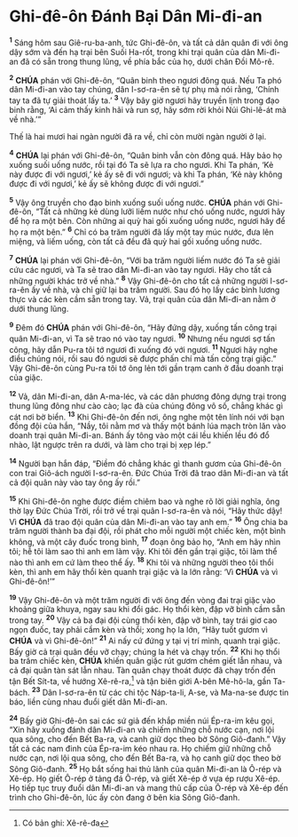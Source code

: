 # Ghi-đê-ôn Đánh Bại Dân Mi-đi-an
<sup><b>1</b></sup> Sáng hôm sau Giê-ru-ba-anh, tức Ghi-đê-ôn, và tất cả dân quân đi với ông dậy sớm và đến hạ trại bên Suối Ha-rốt, trong khi trại quân của dân Mi-đi-an đã có sẵn trong thung lũng, về phía bắc của họ, dưới chân Đồi Mô-rê.

<sup><b>2</b></sup> **CHÚA** phán với Ghi-đê-ôn, “Quân binh theo ngươi đông quá. Nếu Ta phó dân Mi-đi-an vào tay chúng, dân I-sơ-ra-ên sẽ tự phụ mà nói rằng, ‘Chính tay ta đã tự giải thoát lấy ta.’ <sup><b>3</b></sup> Vậy bây giờ ngươi hãy truyền lịnh trong đạo binh rằng, ‘Ai cảm thấy kinh hãi và run sợ, hãy sớm rời khỏi Núi Ghi-lê-át mà về nhà.’”

Thế là hai mươi hai ngàn người đã ra về, chỉ còn mười ngàn người ở lại.

<sup><b>4</b></sup> **CHÚA** lại phán với Ghi-đê-ôn, “Quân binh vẫn còn đông quá. Hãy bảo họ xuống suối uống nước, rồi tại đó Ta sẽ lựa ra cho ngươi. Khi Ta phán, ‘Kẻ này được đi với ngươi,’ kẻ ấy sẽ đi với ngươi; và khi Ta phán, ‘Kẻ này không được đi với ngươi,’ kẻ ấy sẽ không được đi với ngươi.”

<sup><b>5</b></sup> Vậy ông truyền cho đạo binh xuống suối uống nước. **CHÚA** phán với Ghi-đê-ôn, “Tất cả những kẻ dùng lưỡi liếm nước như chó uống nước, ngươi hãy để họ ra một bên. Còn những ai quỳ hai gối xuống uống nước, ngươi hãy để họ ra một bên.” <sup><b>6</b></sup> Chỉ có ba trăm người đã lấy một tay múc nước, đưa lên miệng, và liếm uống, còn tất cả đều đã quỳ hai gối xuống uống nước.

<sup><b>7</b></sup> **CHÚA** lại phán với Ghi-đê-ôn, “Với ba trăm người liếm nước đó Ta sẽ giải cứu các ngươi, và Ta sẽ trao dân Mi-đi-an vào tay ngươi. Hãy cho tất cả những người khác trở về nhà.” <sup><b>8</b></sup> Vậy Ghi-đê-ôn cho tất cả những người I-sơ-ra-ên ấy về nhà, và chỉ giữ lại ba trăm người. Sau đó họ lấy các bình lương thực và các kèn cầm sẵn trong tay. Vả, trại quân của dân Mi-đi-an nằm ở dưới thung lũng.

<sup><b>9</b></sup> Đêm đó **CHÚA** phán với Ghi-đê-ôn, “Hãy đứng dậy, xuống tấn công trại quân Mi-đi-an, vì Ta sẽ trao nó vào tay ngươi. <sup><b>10</b></sup> Nhưng nếu ngươi sợ tấn công, hãy dẫn Pu-ra tôi tớ ngươi đi xuống đó với ngươi. <sup><b>11</b></sup> Ngươi hãy nghe điều chúng nói, rồi sau đó ngươi sẽ được phấn chí mà tấn công trại giặc.” Vậy Ghi-đê-ôn cùng Pu-ra tôi tớ ông lẻn tới gần trạm canh ở đầu doanh trại của giặc.

<sup><b>12</b></sup> Vả, dân Mi-đi-an, dân A-ma-léc, và các dân phương đông dựng trại trong thung lũng đông như cào cào; lạc đà của chúng đông vô số, chẳng khác gì cát nơi bờ biển. <sup><b>13</b></sup> Khi Ghi-đê-ôn đến nơi, ông nghe một tên lính nói với bạn đồng đội của hắn, “Nầy, tôi nằm mơ và thấy một bánh lúa mạch tròn lăn vào doanh trại quân Mi-đi-an. Bánh ấy tông vào một cái lều khiến lều đó đổ nhào, lật ngược trên ra dưới, và làm cho trại bị xẹp lép.”

<sup><b>14</b></sup> Người bạn hắn đáp, “Điềm đó chẳng khác gì thanh gươm của Ghi-đê-ôn con trai Giô-ách người I-sơ-ra-ên. Đức Chúa Trời đã trao dân Mi-đi-an và tất cả đội quân này vào tay ông ấy rồi.”

<sup><b>15</b></sup> Khi Ghi-đê-ôn nghe được điềm chiêm bao và nghe rõ lời giải nghĩa, ông thờ lạy Đức Chúa Trời, rồi trở về trại quân I-sơ-ra-ên và nói, “Hãy thức dậy! Vì **CHÚA** đã trao đội quân của dân Mi-đi-an vào tay anh em.” <sup><b>16</b></sup> Ông chia ba trăm người thành ba đại đội, rồi phát cho mỗi người một chiếc kèn, một bình không, và một cây đuốc trong bình, <sup><b>17</b></sup> đoạn ông bảo họ, “Anh em hãy nhìn tôi; hễ tôi làm sao thì anh em làm vậy. Khi tôi đến gần trại giặc, tôi làm thể nào thì anh em cứ làm theo thể ấy. <sup><b>18</b></sup> Khi tôi và những người theo tôi thổi kèn, thì anh em hãy thổi kèn quanh trại giặc và la lớn rằng: ‘Vì **CHÚA** và vì Ghi-đê-ôn!’”

<sup><b>19</b></sup> Vậy Ghi-đê-ôn và một trăm người đi với ông đến vòng đai trại giặc vào khoảng giữa khuya, ngay sau khi đổi gác. Họ thổi kèn, đập vỡ bình cầm sẵn trong tay. <sup><b>20</b></sup> Vậy cả ba đại đội cùng thổi kèn, đập vỡ bình, tay trái giơ cao ngọn đuốc, tay phải cầm kèn và thổi; xong họ la lớn, “Hãy tuốt gươm vì **CHÚA** và vì Ghi-đê-ôn!” <sup><b>21</b></sup> Ai nấy cứ đứng y tại vị trí mình, quanh trại giặc. Bấy giờ cả trại quân đều vỡ chạy; chúng la hét và chạy trốn. <sup><b>22</b></sup> Khi họ thổi ba trăm chiếc kèn, **CHÚA** khiến quân giặc rút gươm chém giết lẫn nhau, và cả đại quân tàn sát lẫn nhau. Tàn quân chạy thoát được đã chạy trốn đến tận Bết Sít-ta, về hướng Xê-rê-ra,[^1-ee5d05f7-a8e4-4ef3-8828-93c20cedeebd] và tận biên giới A-bên Mê-hô-la, gần Ta-bách. <sup><b>23</b></sup> Dân I-sơ-ra-ên từ các chi tộc Náp-ta-li, A-se, và Ma-na-se được tin báo, liền cùng nhau đuổi giết dân Mi-đi-an.

<sup><b>24</b></sup> Bấy giờ Ghi-đê-ôn sai các sứ giả đến khắp miền núi Ép-ra-im kêu gọi, “Xin hãy xuống đánh dân Mi-đi-an và chiếm những chỗ nước cạn, nơi lội qua sông, cho đến Bết Ba-ra, và canh giữ dọc theo bờ Sông Giô-đanh.” Vậy tất cả các nam đinh của Ép-ra-im kéo nhau ra. Họ chiếm giữ những chỗ nước cạn, nơi lội qua sông, cho đến Bết Ba-ra, và họ canh giữ dọc theo bờ Sông Giô-đanh. <sup><b>25</b></sup> Họ bắt sống hai thủ lãnh của quân Mi-đi-an là Ô-rép và Xê-ép. Họ giết Ô-rép ở tảng đá Ô-rép, và giết Xê-ép ở vựa ép rượu Xê-ép. Họ tiếp tục truy đuổi dân Mi-đi-an và mang thủ cấp của Ô-rép và Xê-ép đến trình cho Ghi-đê-ôn, lúc ấy còn đang ở bên kia Sông Giô-đanh.

[^1-ee5d05f7-a8e4-4ef3-8828-93c20cedeebd]: Có bản ghi: Xê-rê-đa
